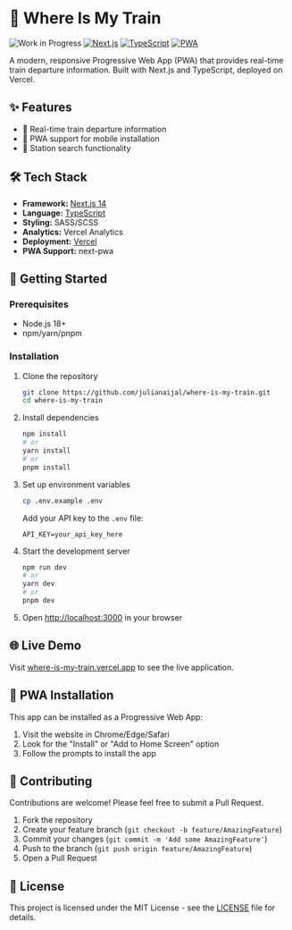 # 🚆 Where Is My Train

![Work in Progress](https://img.shields.io/badge/Status-Work%20in%20Progress-red)
[![Next.js](https://img.shields.io/badge/Next.js-14.0-black)](https://nextjs.org/)
[![TypeScript](https://img.shields.io/badge/TypeScript-5.0-blue)](https://www.typescriptlang.org/)
[![PWA](https://img.shields.io/badge/PWA-Ready-success)](https://web.dev/progressive-web-apps/)

A modern, responsive Progressive Web App (PWA) that provides real-time train departure information. Built with Next.js and TypeScript, deployed on Vercel.

## ✨ Features

- 🚉 Real-time train departure information
- 📱 PWA support for mobile installation
- 📍 Station search functionality

## 🛠️ Tech Stack

- **Framework:** [Next.js 14](https://nextjs.org/)
- **Language:** [TypeScript](https://www.typescriptlang.org/)
- **Styling:** SASS/SCSS
- **Analytics:** Vercel Analytics
- **Deployment:** [Vercel](https://vercel.com)
- **PWA Support:** next-pwa

## 🚀 Getting Started

### Prerequisites

- Node.js 18+ 
- npm/yarn/pnpm

### Installation

1. Clone the repository
   ```bash
   git clone https://github.com/julianaijal/where-is-my-train.git
   cd where-is-my-train
   ```

2. Install dependencies
   ```bash
   npm install
   # or
   yarn install
   # or
   pnpm install
   ```

3. Set up environment variables
   ```bash
   cp .env.example .env
   ```
   Add your API key to the `.env` file:
   ```
   API_KEY=your_api_key_here
   ```

4. Start the development server
   ```bash
   npm run dev
   # or
   yarn dev
   # or
   pnpm dev
   ```

5. Open [http://localhost:3000](http://localhost:3000) in your browser

## 🌐 Live Demo

Visit [where-is-my-train.vercel.app](https://where-is-my-train.vercel.app) to see the live application.

## 📱 PWA Installation

This app can be installed as a Progressive Web App:

1. Visit the website in Chrome/Edge/Safari
2. Look for the "Install" or "Add to Home Screen" option
3. Follow the prompts to install the app

## 🤝 Contributing

Contributions are welcome! Please feel free to submit a Pull Request.

1. Fork the repository
2. Create your feature branch (`git checkout -b feature/AmazingFeature`)
3. Commit your changes (`git commit -m 'Add some AmazingFeature'`)
4. Push to the branch (`git push origin feature/AmazingFeature`)
5. Open a Pull Request

## 📄 License

This project is licensed under the MIT License - see the [LICENSE](LICENSE) file for details.
